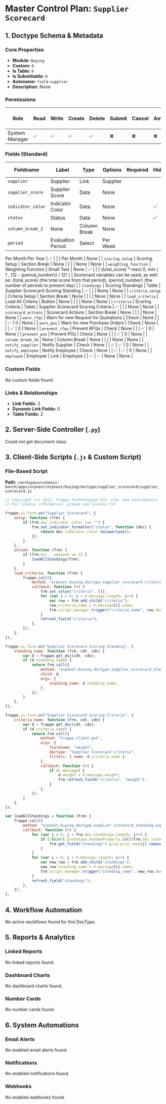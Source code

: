 # Master Control Plan: `Supplier Scorecard`

## 1. Doctype Schema & Metadata

### Core Properties
- **Module:** `Buying`
- **Custom:** `0`
- **Is Table:** `0`
- **Is Submittable:** `0`
- **Autoname:** `field:supplier`
- **Description:** None

### Permissions
| Role | Read | Write | Create | Delete | Submit | Cancel | Amend | Report | Import | Export | Print | Email | Share | Set User Perms |
|---|---|---|---|---|---|---|---|---|---|---|---|---|---|---|
| System Manager | ✅ | ✅ | ✅ | ✅ | ❌ | ❌ | ❌ | ✅ | ❌ | ✅ | ✅ | ✅ | ✅ | ❌ |


### Fields (Standard)
| Fieldname | Label | Type | Options | Required | Hidden | Read Only | Default | Description |
|---|---|---|---|---|---|---|---|---|
| `supplier` | Supplier | Link | Supplier |  |  |  | None | None |
| `supplier_score` | Supplier Score | Data | None |  |  | ✅ | None | None |
| `indicator_color` | Indicator Color | Data | None |  | ✅ |  | None | None |
| `status` | Status | Data | None |  | ✅ |  | None | None |
| `column_break_2` | None | Column Break | None |  |  |  | None | None |
| `period` | Evaluation Period | Select | Per Week
Per Month
Per Year | ✅ |  |  | Per Month | None |
| `scoring_setup` | Scoring Setup | Section Break | None |  |  |  | None | None |
| `weighting_function` | Weighting Function | Small Text | None | ✅ |  |  | {total_score} * max( 0, min ( 1 , (12 - {period_number}) / 12) ) | Scorecard variables can be used, as well as:
{total_score} (the total score from that period),
{period_number} (the number of periods to present day)
 |
| `standings` | Scoring Standings | Table | Supplier Scorecard Scoring Standing | ✅ |  |  | None | None |
| `criteria_setup` | Criteria Setup | Section Break | None |  |  |  | None | None |
| `load_criteria` | Load All Criteria | Button | None |  |  |  | None | None |
| `criteria` | Scoring Criteria | Table | Supplier Scorecard Scoring Criteria | ✅ |  |  | None | None |
| `scorecard_actions` | Scorecard Actions | Section Break | None |  |  |  | None | None |
| `warn_rfqs` | Warn for new Request for Quotations | Check | None |  |  | ✅ | 0 | None |
| `warn_pos` | Warn for new Purchase Orders | Check | None |  |  | ✅ | 0 | None |
| `prevent_rfqs` | Prevent RFQs | Check | None |  |  | ✅ | 0 | None |
| `prevent_pos` | Prevent POs | Check | None |  |  | ✅ | 0 | None |
| `column_break_16` | None | Column Break | None |  |  |  | None | None |
| `notify_supplier` | Notify Supplier | Check | None |  | ✅ | ✅ | 0 | None |
| `notify_employee` | Notify Employee | Check | None |  | ✅ | ✅ | 0 | None |
| `employee` | Employee | Link | Employee |  | ✅ | ✅ | None | None |


### Custom Fields
No custom fields found.


### Links & Relationships
- **Link Fields:** 2
- **Dynamic Link Fields:** 0
- **Table Fields:** 2

## 2. Server-Side Controller (`.py`)
Could not get document class.


## 3. Client-Side Scripts (`.js` & Custom Script)
### File-Based Script
**Path:** `/workspace/cohenix-bench/apps/erpnext/erpnext/buying/doctype/supplier_scorecard/supplier_scorecard.js`
```javascript
// Copyright (c) 2017, Frappe Technologies Pvt. Ltd. and contributors
// For license information, please see license.txt

frappe.ui.form.on("Supplier Scorecard", {
	setup: function (frm) {
		if (frm.doc.indicator_color !== "") {
			frm.set_indicator_formatter("status", function (doc) {
				return doc.indicator_color.toLowerCase();
			});
		}
	},
	onload: function (frm) {
		if (frm.doc.__unsaved == 1) {
			loadAllStandings(frm);
		}
	},
	load_criteria: function (frm) {
		frappe.call({
			method: "erpnext.buying.doctype.supplier_scorecard_criteria.supplier_scorecard_criteria.get_criteria_list",
			callback: function (r) {
				frm.set_value("criteria", []);
				for (var i = 0; i < r.message.length; i++) {
					var row = frm.add_child("criteria");
					row.criteria_name = r.message[i].name;
					frm.script_manager.trigger("criteria_name", row.doctype, row.name);
				}
				refresh_field("criteria");
			},
		});
	},
});

frappe.ui.form.on("Supplier Scorecard Scoring Standing", {
	standing_name: function (frm, cdt, cdn) {
		var d = frappe.get_doc(cdt, cdn);
		if (d.standing_name) {
			return frm.call({
				method: "erpnext.buying.doctype.supplier_scorecard_standing.supplier_scorecard_standing.get_scoring_standing",
				child: d,
				args: {
					standing_name: d.standing_name,
				},
			});
		}
	},
});

frappe.ui.form.on("Supplier Scorecard Scoring Criteria", {
	criteria_name: function (frm, cdt, cdn) {
		var d = frappe.get_doc(cdt, cdn);
		if (d.criteria_name) {
			return frm.call({
				method: "frappe.client.get",
				args: {
					fieldname: "weight",
					doctype: "Supplier Scorecard Criteria",
					filters: { name: d.criteria_name },
				},
				callback: function (r) {
					if (r.message) {
						d.weight = r.message.weight;
						frm.refresh_field("criteria", "weight");
					}
				},
			});
		}
	},
});

var loadAllStandings = function (frm) {
	frappe.call({
		method: "erpnext.buying.doctype.supplier_scorecard_standing.supplier_scorecard_standing.get_standings_list",
		callback: function (r) {
			for (var j = 0; j < frm.doc.standings.length; j++) {
				if (!Object.prototype.hasOwnProperty.call(frm.doc.standings[j], "standing_name")) {
					frm.get_field("standings").grid.grid_rows[j].remove();
				}
			}
			for (var i = 0; i < r.message.length; i++) {
				var new_row = frm.add_child("standings");
				new_row.standing_name = r.message[i].name;
				frm.script_manager.trigger("standing_name", new_row.doctype, new_row.name);
			}
			refresh_field("standings");
		},
	});
};

```




## 4. Workflow Automation
No active workflows found for this DocType.


## 5. Reports & Analytics
### Linked Reports
No linked reports found.


### Dashboard Charts
No dashboard charts found.


### Number Cards
No number cards found.


## 6. System Automations
### Email Alerts
No enabled email alerts found.


### Notifications
No enabled notifications found.


### Webhooks
No enabled webhooks found.
